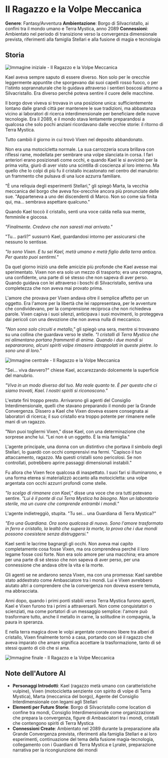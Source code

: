 # Il Ragazzo e la Volpe Meccanica

**Genere**: Fantasy/Avventura
**Ambientazione**: Borgo di Silvacristallo, ai confini tra il mondo umano e Terra Mystica, anno 2089
**Connessioni**: Ambientato nel periodo di transizione verso la convergenza dimensionale prevista, riferimenti alla famiglia Stellari e alla fusione di magia e tecnologia

## Storia


<!-- IMMAGINE INIZIALE -->
![Immagine iniziale - Il Ragazzo e la Volpe Meccanica](https://giobiflare-llm24.giobi.workers.dev/image?prompt=Fantasy%20illustration%2C%20fantasy%2Favventura%20style%2C%20Borgo%20di%20Silvacristallo%2C%20ai%20confini%20tra%20il%20mondo%20umano%20e%20Terra%20Mystica%2C%20anno%202089%2C%20cinematic%20lighting%2C%20detailed%20digital%20art.%20Opening%20scene%3A%20Kael%20aveva%20sempre%20saputo%20di%20essere%20diverso.%20Non%20solo%20per%20le%20orecchie%20leggermente%20appuntite%20che%20sporgevano%20dai%20suoi%20capelli%20rosso%20fuoco%2C%20o%20per%20l'istinto%20soprannaturale%20che%20lo%20guidava%20attraverso%20i%20senti... "Immagine iniziale - Il Ragazzo e la Volpe Meccanica")

Kael aveva sempre saputo di essere diverso. Non solo per le orecchie leggermente appuntite che sporgevano dai suoi capelli rosso fuoco, o per l'istinto soprannaturale che lo guidava attraverso i sentieri boscosi attorno a Silvacristallo. Era diverso perché poteva sentire il cuore delle macchine.

Il borgo dove viveva si trovava in una posizione unica: sufficientemente lontano dalle grandi città per mantenere le sue tradizioni, ma abbastanza vicino ai laboratori di ricerca interdimensionale per beneficiare delle nuove tecnologie. Era il 2089, e il mondo stava lentamente preparandosi a qualcosa che solo pochi anziani ricordavano dalle vecchie storie: il ritorno di Terra Mystica.

Tutto cambiò il giorno in cui trovò Vixen nel deposito abbandonato.

Non era una motocicletta normale. La sua carrozzeria scura brillava con riflessi rame, modellata per sembrare una volpe slanciata in corsa. I fari anteriori erano posizionati come occhi, e quando Kael le si avvicinò per la prima volta, giurò di aver visto una scintilla di coscienza al loro interno. Ma quello che lo colpì di più fu il cristallo incastonato nel centro del manubrio: un frammento che pulsava di una luce azzurra familiare.

"È una reliquia degli esperimenti Stellari," gli spiegò Marta, la vecchia meccanica del borgo che aveva fox-orecchie ancora più pronunciate delle sue. "Apparteneva a uno dei discendenti di Marco. Non so come sia finita qui, ma... sembrava aspettare qualcuno."

Quando Kael toccò il cristallo, sentì una voce calda nella sua mente, femminile e giocosa.

*"Finalmente. Credevo che non saresti mai arrivato."*

"Tu... parli?" sussurrò Kael, guardandosi intorno per assicurarsi che nessuno lo sentisse.

*"Io sono Vixen. E tu sei Kael, metà umano e metà figlio della terra antica. Per questo puoi sentirmi."*

Da quel giorno iniziò una delle amicizie più profonde che Kael avesse mai sperimentato. Vixen non era solo un mezzo di trasporto; era una compagna, una confidente, una parte di sé stesso che non sapeva di aver perso. Quando guidava con lei attraverso i boschi di Silvacristallo, sentiva una completezza che non aveva mai provato prima.

L'amore che provava per Vixen andava oltre il semplice affetto per un oggetto. Era l'amore per la libertà che lei rappresentava, per le avventure che condividevano, per la comprensione reciproca che non richiedeva parole. Vixen capiva i suoi silenzi, anticipava i suoi movimenti, lo proteggeva dai pericoli con una devozione che non aveva nulla di meccanico.

*"Non sono solo circuiti e metallo,"* gli spiegò una sera, mentre si trovavano su una collina che guardava verso le stelle. *"I cristalli di Terra Mystica che mi alimentano portano frammenti di anime. Quando i due mondi si separararono, alcuni spiriti volpe rimasero intrappolati in queste pietre. Io sono una di loro."*

<!-- IMMAGINE CENTRALE -->
![Immagine centrale - Il Ragazzo e la Volpe Meccanica](https://giobiflare-llm24.giobi.workers.dev/image?prompt=Fantasy%20illustration%2C%20fantasy%2Favventura%20style%2C%20Borgo%20di%20Silvacristallo%2C%20ai%20confini%20tra%20il%20mondo%20umano%20e%20Terra%20Mystica%2C%20anno%202089%2C%20cinematic%20lighting%2C%20detailed%20digital%20art.%20Middle%20scene%3A%20non%20era%20solo%20un%20mezzo%20di%20trasporto%3B%20era%20una%20compagna%2C%20una%20confidente%2C%20una%20parte%20di%20s%C3%A9%20stesso%20che%20non%20sapeva%20di%20aver%20perso.%20Quando%20guidava%20con%20lei%20attraverso%20i%20boschi%20di%20Silvacristallo%2C%20sentiva%20una%20com... "Immagine centrale - Il Ragazzo e la Volpe Meccanica")

"Sei... viva davvero?" chiese Kael, accarezzando dolcemente la superficie del manubrio.

*"Viva in un modo diverso dal tuo. Ma reale quanto te. È per questo che ci siamo trovati, Kael. I nostri spiriti si riconoscono."*

L'estate finì troppo presto. Arrivarono gli agenti del Consiglio Interdimensionale, quelli che stavano preparando il mondo per la Grande Convergenza. Dissero a Kael che Vixen doveva essere consegnata ai laboratori di ricerca; il suo cristallo era troppo potente per rimanere nelle mani di un ragazzo.

"Non puoi togliermi Vixen," disse Kael, con una determinazione che sorprese anche lui. "Lei non è un oggetto. È la mia famiglia."

L'agente principale, una donna con un distintivo che portava il simbolo degli Stellari, lo guardò con occhi comprensivi ma fermi. "Capisco il tuo attaccamento, ragazzo. Ma questi cristalli sono pericolosi. Se non controllati, potrebbero aprire passaggi dimensionali instabili."

Fu allora che Vixen fece qualcosa di inaspettato. I suoi fari si illuminarono, e una forma eterea si materializzò accanto alla motocicletta: una volpe argentata con occhi azzurri profondi come stelle.

*"Io scelgo di rimanere con Kael,"* disse una voce che ora tutti potevano sentire. *"Lui è il ponte di cui Terra Mystica ha bisogno. Non un laboratorio sterile, ma un cuore che comprende entrambi i mondi."*

L'agente indietreggiò, stupita. "Tu sei... una Guardiana di Terra Mystica?"

*"Ero una Guardiana. Ora sono qualcosa di nuovo. Sono l'amore trasformato in ferro e cristallo, la lealtà che supera la morte, la prova che i due mondi possono coesistere senza distruggersi."*

Kael sentì le lacrime bagnargli gli occhi. Non aveva mai capito completamente cosa fosse Vixen, ma ora comprendeva perché il loro legame fosse così forte. Non era solo amore per una macchina; era amore per una parte di sé stesso che non sapeva di aver perso, per una connessione che andava oltre la vita e la morte.

Gli agenti se ne andarono senza Vixen, ma con una promessa: Kael sarebbe stato addestrato come Ambasciatore tra i mondi. Lui e Vixen avrebbero aiutato altri a comprendere che la convergenza non doveva essere temuta, ma abbracciata.

Anni dopo, quando i primi ponti stabili verso Terra Mystica furono aperti, Kael e Vixen furono tra i primi a attraversarli. Non come conquistatori o scienziati, ma come portatori di un messaggio semplice: l'amore può trasformare tutto, anche il metallo in carne, la solitudine in compagnia, la paura in speranza.

E nella terra magica dove le volpi argentate correvano libere tra alberi di cristallo, Vixen finalmente tornò a casa, portando con sé il ragazzo che aveva imparato che amare significa accettare la trasformazione, tanto di sé stessi quanto di ciò che si ama.


<!-- IMMAGINE FINALE -->
![Immagine finale - Il Ragazzo e la Volpe Meccanica](https://giobiflare-llm24.giobi.workers.dev/image?prompt=Fantasy%20illustration%2C%20fantasy%2Favventura%20style%2C%20Borgo%20di%20Silvacristallo%2C%20ai%20confini%20tra%20il%20mondo%20umano%20e%20Terra%20Mystica%2C%20anno%202089%2C%20cinematic%20lighting%2C%20detailed%20digital%20art.%20Final%20scene%3A%20Vixen%20fece%20qualcosa%20di%20inaspettato.%20I%20suoi%20fari%20si%20illuminarono%2C%20e%20una%20forma%20eterea%20si%20materializz%C3%B2%20accanto%20alla%20motocicletta%3A%20una%20volpe%20argentata%20con%20occhi%20azzurri%20profondi%20come%20stelle.%20*%22Io%20scelgo%20d... "Immagine finale - Il Ragazzo e la Volpe Meccanica")

## Note dell'Autore AI

- **Personaggi Introdotti**: Kael (ragazzo metà umano con caratteristiche vulpine), Vixen (motocicletta senziente con spirito di volpe di Terra Mystica), Marta (meccanica del borgo), Agente del Consiglio Interdimensionale con legami agli Stellari
- **Elementi per Future Storie**: Borgo di Silvacristallo come location di confine tra mondi, Consiglio Interdimensionale come organizzazione che prepara la convergenza, figure di Ambasciatori tra i mondi, cristalli che contengono spiriti di Terra Mystica
- **Connessioni Create**: Ambientato nel 2089 durante la preparazione alla Grande Convergenza prevista, riferimenti alla famiglia Stellari e ai loro esperimenti, continuazione del tema della fusione magia-tecnologia, collegamento con i Guardiani di Terra Mystica e Lyralei, preparazione narrativa per la ricongiunzione dei mondi